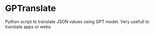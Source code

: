 # GPTranslate
Python script to translate JSON values using GPT model. Very usefull to translate apps or webs
